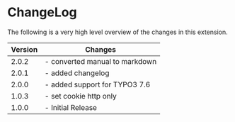 ChangeLog
=========

The following is a very high level overview of the changes in this extension.

|Version|Changes|
|-------|-------|
|2.0.2|- converted manual to markdown|
|2.0.1|- added changelog|
|2.0.0|- added support for TYPO3 7.6|
|1.0.3|- set cookie http only|
|1.0.0|- Initial Release|


